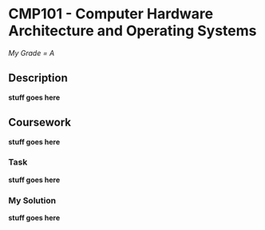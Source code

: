 # CMP101 - Computer Hardware Architecture and Operating Systems

*My Grade = A*

## Description

**stuff goes here**

## Coursework

**stuff goes here**

### Task

**stuff goes here**

### My Solution

**stuff goes here**
